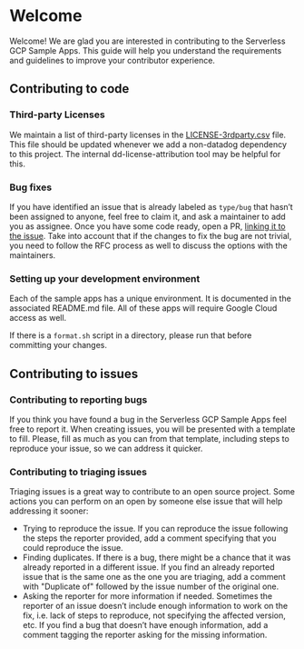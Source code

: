 # Welcome

Welcome! We are glad you are interested in contributing to the Serverless GCP Sample Apps. This guide will help you understand the requirements and guidelines to improve your contributor experience.

## Contributing to code

### Third-party Licenses

We maintain a list of third-party licenses in the
[LICENSE-3rdparty.csv](./LICENSE-3rdparty.csv) file. This file should be
updated whenever we add a non-datadog dependency to this project. The internal
dd-license-attribution tool may be helpful for this.

### Bug fixes

If you have identified an issue that is already labeled as `type/bug` that hasn’t been assigned to anyone, feel free to claim it, and ask a maintainer to add you as assignee.
Once you have some code ready, open a PR, [linking it to the issue](https://docs.github.com/en/issues/tracking-your-work-with-issues/linking-a-pull-request-to-an-issue#manually-linking-a-pull-request-to-an-issue-using-the-pull-request-sidebar). Take into account that if the changes to fix the bug are not trivial, you need to follow the RFC process as well to discuss the options with the maintainers.

### Setting up your development environment

Each of the sample apps has a unique environment. It is documented in the associated README.md file. All of these apps will require Google Cloud access as well.

If there is a `format.sh` script in a directory, please run that before committing your changes.

## Contributing to issues

### Contributing to reporting bugs

If you think you have found a bug in the Serverless GCP Sample Apps feel free to report it. When creating issues, you will be presented with a template to fill. Please, fill as much as you can from that template, including steps to reproduce your issue, so we can address it quicker.

### Contributing to triaging issues

Triaging issues is a great way to contribute to an open source project. Some actions you can perform on an open by someone else issue that will help addressing it sooner:

- Trying to reproduce the issue. If you can reproduce the issue following the steps the reporter provided, add a comment specifying that you could reproduce the issue.
- Finding duplicates. If there is a bug, there might be a chance that it was already reported in a different issue. If you find an already reported issue that is the same one as the one you are triaging, add a comment with "Duplicate of" followed by the issue number of the original one.
- Asking the reporter for more information if needed. Sometimes the reporter of an issue doesn’t include enough information to work on the fix, i.e. lack of steps to reproduce, not specifying the affected version, etc. If you find a bug that doesn’t have enough information, add a comment tagging the reporter asking for the missing information.
